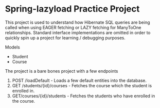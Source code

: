 # Spring-lazyload Practice Project

This project is used to understand how Hibernate SQL queries are being called when using EAGER fetching or LAZY fetching for ManyToOne relationships. Standard interface implementations are omitted in order to quickly spin up a project for learning / debugging purposes.

Models
- Student
- Course

The project is a bare bones project with a few endpoints
1. POST /loadDefault - Loads a few default entities into the database.
2. GET /students/{id}/courses - Fetches the course which the student is enrolled in.
3. GET/courses/{id}/students - Fetches the students who have enrolled in the course.

